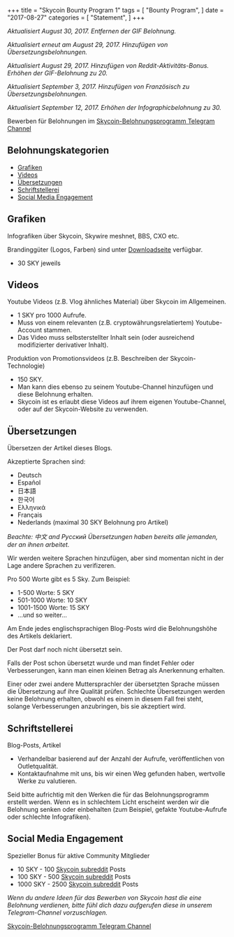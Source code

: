 +++
title = "Skycoin Bounty Program 1"
tags = [
    "Bounty Program",
]
date = "2017-08-27"
categories = [
    "Statement",
]
+++

*Aktualisiert August 30, 2017. Entfernen der GIF Belohnung.*

*Aktualisiert erneut am August 29, 2017. Hinzufügen von Übersetzungsbelohnungen.*

*Aktualisiert August 29, 2017. Hinzufügen von Reddit-Aktivitäts-Bonus. Erhöhen der GIF-Belohnung zu 20.*

*Aktualisiert September 3, 2017. Hinzufügen von Französisch zu Übersetzungsbelohnungen.*

*Aktualisiert September 12, 2017. Erhöhen der Infographicbelohnung zu 30.*

Bewerben für Belohnungen im [Skycoin-Belohnungsprogramm Telegram Channel](https://t.me/skycoinbounty)

## Belohnungskategorien

<!-- MarkdownTOC autolink="true" bracket="round" -->

- [Grafiken](#graphics)
- [Videos](#video)
- [Übersetzungen](#translations)
- [Schriftstellerei](#writing)
- [Social Media Engagement](#social-media-engagement)

<!-- /MarkdownTOC -->

## Grafiken

Infografiken über Skycoin, Skywire meshnet, BBS, CXO etc.

Brandinggüter (Logos, Farben) sind unter [Downloadseite](https://www.skycoin.net/downloads) verfügbar. 

* 30 SKY jeweils

## Videos

Youtube Videos (z.B. Vlog ähnliches Material) über Skycoin im Allgemeinen.

* 1 SKY pro 1000 Aufrufe.
* Muss von einem relevanten (z.B. cryptowährungsrelatiertem) Youtube-Account stammen.
* Das Video muss selbsterstellter Inhalt sein (oder ausreichend modifizierter derivativer Inhalt).

Produktion von Promotionsvideos (z.B. Beschreiben der Skycoin-Technologie)

* 150 SKY.
* Man kann dies ebenso zu seinem Youtube-Channel hinzufügen und diese Belohnung erhalten.
* Skycoin ist es erlaubt diese Videos auf ihrem eigenen Youtube-Channel, oder auf der Skycoin-Website zu verwenden.

## Übersetzungen

Übersetzen der Artikel dieses Blogs.

Akzeptierte Sprachen sind:

* Deutsch
* Español
* 日本語
* 한국어
* Ελληνικά
* Français
* Nederlands (maximal 30 SKY Belohnung pro Artikel)

*Beachte: 中文 and Рyсский Übersetzungen haben bereits alle jemanden, der an ihnen arbeitet.*

Wir werden weitere Sprachen hinzufügen, aber sind momentan nicht in der Lage andere Sprachen zu verifizeren.

Pro 500 Worte gibt es 5 Sky. Zum Beispiel:

* 1-500 Worte: 5 SKY
* 501-1000 Worte: 10 SKY
* 1001-1500 Worte: 15 SKY
* ...und so weiter...

Am Ende jedes englischsprachigen Blog-Posts wird die Belohnungshöhe des Artikels deklariert.

Der Post darf noch nicht übersetzt sein.

Falls der Post schon übersetzt wurde und man findet Fehler oder Verbesserungen, kann man einen kleinen Betrag als Anerkennung erhalten.

Einer oder zwei andere Muttersprachler der übersetzten Sprache müssen die Übersetzung auf ihre Qualität prüfen.
Schlechte Übersetzungen werden keine Belohnung erhalten, obwohl es einem in diesem Fall frei steht, solange Verbesserungen anzubringen, bis sie akzeptiert wird.

## Schriftstellerei

Blog-Posts, Artikel

* Verhandelbar basierend auf der Anzahl der Aufrufe, veröffentlichen von Outletqualität.
* Kontaktaufnahme mit uns, bis wir einen Weg gefunden haben, wertvolle Werke zu valutieren.

Seid bitte aufrichtig mit den Werken die für das Belohnungsprogramm erstellt werden. 
Wenn es in schlechtem Licht erscheint werden wir die Belohnung senken oder einbehalten (zum Beispiel, gefakte Youtube-Aufrufe oder schlechte Infografiken).

## Social Media Engagement

Spezieller Bonus für aktive Community Mitglieder

* 10 SKY - 100 [Skycoin subreddit](https://reddit.com/r/skycoinproject) Posts
* 100 SKY - 500 [Skycoin subreddit](https://reddit.com/r/skycoinproject) Posts
* 1000 SKY - 2500 [Skycoin subreddit](https://reddit.com/r/skycoinproject) Posts

*Wenn du andere Ideen für das Bewerben von Skycoin hast die eine Belohnung verdienen, bitte fühl dich dazu aufgerufen diese in unserem Telegram-Channel vorzuschlagen.*

[Skycoin-Belohnungsprogramm Telegram Channel](https://t.me/skycoinbounty)
